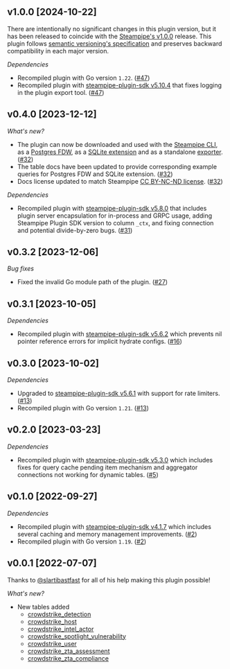 ## v1.0.0 [2024-10-22]

There are intentionally no significant changes in this plugin version, but it has been released to coincide with the [Steampipe's v1.0.0](https://steampipe.io/changelog/steampipe-cli-v1-0-0) release. This plugin follows [semantic versioning's specification](https://semver.org/#semantic-versioning-specification-semver) and preserves backward compatibility in each major version.

_Dependencies_

- Recompiled plugin with Go version `1.22`. ([#47](https://github.com/turbot/steampipe-plugin-crowdstrike/pull/47))
- Recompiled plugin with [steampipe-plugin-sdk v5.10.4](https://github.com/turbot/steampipe-plugin-sdk/blob/develop/CHANGELOG.md#v5104-2024-08-29) that fixes logging in the plugin export tool. ([#47](https://github.com/turbot/steampipe-plugin-crowdstrike/pull/47))

## v0.4.0 [2023-12-12]

_What's new?_

- The plugin can now be downloaded and used with the [Steampipe CLI](https://steampipe.io/docs), as a [Postgres FDW](https://steampipe.io/docs/steampipe_postgres/overview), as a [SQLite extension](https://steampipe.io/docs//steampipe_sqlite/overview) and as a standalone [exporter](https://steampipe.io/docs/steampipe_export/overview). ([#32](https://github.com/turbot/steampipe-plugin-crowdstrike/pull/32))
- The table docs have been updated to provide corresponding example queries for Postgres FDW and SQLite extension. ([#32](https://github.com/turbot/steampipe-plugin-crowdstrike/pull/32))
- Docs license updated to match Steampipe [CC BY-NC-ND license](https://github.com/turbot/steampipe-plugin-crowdstrike/blob/main/docs/LICENSE). ([#32](https://github.com/turbot/steampipe-plugin-crowdstrike/pull/32))

_Dependencies_

- Recompiled plugin with [steampipe-plugin-sdk v5.8.0](https://github.com/turbot/steampipe-plugin-sdk/blob/main/CHANGELOG.md#v580-2023-12-11) that includes plugin server encapsulation for in-process and GRPC usage, adding Steampipe Plugin SDK version to  column `_ctx`, and fixing connection and potential divide-by-zero bugs. ([#31](https://github.com/turbot/steampipe-plugin-crowdstrike/pull/31))

## v0.3.2 [2023-12-06]

_Bug fixes_

- Fixed the invalid Go module path of the plugin. ([#27](https://github.com/turbot/steampipe-plugin-crowdstrike/pull/27))

## v0.3.1 [2023-10-05]

_Dependencies_

- Recompiled plugin with [steampipe-plugin-sdk v5.6.2](https://github.com/turbot/steampipe-plugin-sdk/blob/main/CHANGELOG.md#v562-2023-10-03) which prevents nil pointer reference errors for implicit hydrate configs. ([#16](https://github.com/turbot/steampipe-plugin-crowdstrike/pull/16))

## v0.3.0 [2023-10-02]

_Dependencies_

- Upgraded to [steampipe-plugin-sdk v5.6.1](https://github.com/turbot/steampipe-plugin-sdk/blob/main/CHANGELOG.md#v561-2023-09-29) with support for rate limiters. ([#13](https://github.com/turbot/steampipe-plugin-crowdstrike/pull/13))
- Recompiled plugin with Go version `1.21`. ([#13](https://github.com/turbot/steampipe-plugin-crowdstrike/pull/13))

## v0.2.0 [2023-03-23]

_Dependencies_

- Recompiled plugin with [steampipe-plugin-sdk v5.3.0](https://github.com/turbot/steampipe-plugin-sdk/blob/main/CHANGELOG.md#v530-2023-03-16) which includes fixes for query cache pending item mechanism and aggregator connections not working for dynamic tables. ([#5](https://github.com/turbot/steampipe-plugin-crowdstrike/pull/5))

## v0.1.0 [2022-09-27]

_Dependencies_

- Recompiled plugin with [steampipe-plugin-sdk v4.1.7](https://github.com/turbot/steampipe-plugin-sdk/blob/main/CHANGELOG.md#v417-2022-09-08) which includes several caching and memory management improvements. ([#2](https://github.com/turbot/steampipe-plugin-crowdstrike/pull/2))
- Recompiled plugin with Go version `1.19`. ([#2](https://github.com/turbot/steampipe-plugin-crowdstrike/pull/2))

 ## v0.0.1 [2022-07-07]

Thanks to [@slartibastfast](https://github.com/slartibastfast) for all of his help making this plugin possible!

_What's new?_

- New tables added
  - [crowdstrike_detection](https://hub.steampipe.io/plugins/turbot/crowdstrike/tables/crowdstrike_detection)
  - [crowdstrike_host](https://hub.steampipe.io/plugins/turbot/crowdstrike/tables/crowdstrike_host)
  - [crowdstrike_intel_actor](https://hub.steampipe.io/plugins/turbot/crowdstrike/tables/crowdstrike_intel_actor)
  - [crowdstrike_spotlight_vulnerability](https://hub.steampipe.io/plugins/turbot/crowdstrike/tables/crowdstrike_spotlight_vulnerability)
  - [crowdstrike_user](https://hub.steampipe.io/plugins/turbot/crowdstrike/tables/crowdstrike_user)
  - [crowdstrike_zta_assessment](https://hub.steampipe.io/plugins/turbot/crowdstrike/tables/crowdstrike_zta_assessment)
  - [crowdstrike_zta_compliance](https://hub.steampipe.io/plugins/turbot/crowdstrike/tables/crowdstrike_zta_compliance)
